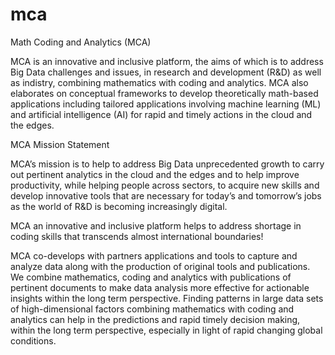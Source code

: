 # mca
Math Coding and Analytics (MCA)

MCA is an innovative and inclusive platform, the aims of which is to address Big Data challenges and issues, in research and development (R&D) as well as indistry, combining mathematics with coding and analytics. MCA also elaborates on conceptual frameworks to develop theoretically math-based applications including tailored applications involving machine learning (ML) and artificial intelligence (AI) for rapid and timely actions in the cloud and the edges. 

MCA Mission Statement

MCA’s mission is to help to address Big Data unprecedented growth to carry out pertinent analytics in the cloud and the edges and to help improve productivity, while helping people across sectors, to acquire new skills and develop innovative tools that are necessary for today’s and tomorrow’s jobs as the world of R&D is becoming increasingly digital.

MCA an innovative and inclusive platform helps to address shortage in coding skills that transcends almost international boundaries!

MCA co-develops with partners applications and tools to capture and analyze data along with the production of original tools and publications. We combine mathematics, coding and analytics with publications of pertinent documents to make data analysis more effective for actionable insights within the long term perspective. Finding patterns in large data sets of high-dimensional factors combining mathematics with coding and analytics can help in the predictions and rapid timely decision making, within the long term perspective, especially in light of rapid changing global conditions.

